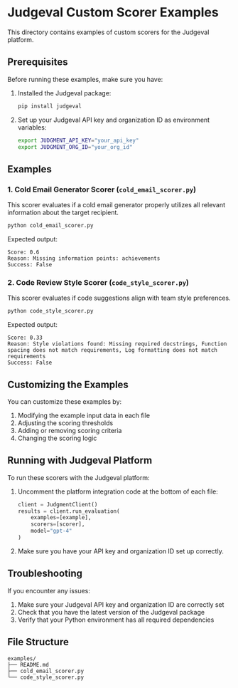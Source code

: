 # Judgeval Custom Scorer Examples

This directory contains examples of custom scorers for the Judgeval platform.

## Prerequisites

Before running these examples, make sure you have:

1. Installed the Judgeval package:
   ```bash
   pip install judgeval
   ```

2. Set up your Judgeval API key and organization ID as environment variables:
   ```bash
   export JUDGMENT_API_KEY="your_api_key"
   export JUDGMENT_ORG_ID="your_org_id"
   ```

## Examples

### 1. Cold Email Generator Scorer (`cold_email_scorer.py`)

This scorer evaluates if a cold email generator properly utilizes all relevant information about the target recipient.

```bash
python cold_email_scorer.py
```

Expected output:
```
Score: 0.6
Reason: Missing information points: achievements
Success: False
```

### 2. Code Review Style Scorer (`code_style_scorer.py`)

This scorer evaluates if code suggestions align with team style preferences.

```bash
python code_style_scorer.py
```

Expected output:
```
Score: 0.33
Reason: Style violations found: Missing required docstrings, Function spacing does not match requirements, Log formatting does not match requirements
Success: False
```

## Customizing the Examples

You can customize these examples by:

1. Modifying the example input data in each file
2. Adjusting the scoring thresholds
3. Adding or removing scoring criteria
4. Changing the scoring logic

## Running with Judgeval Platform

To run these scorers with the Judgeval platform:

1. Uncomment the platform integration code at the bottom of each file:
   ```python
   client = JudgmentClient()
   results = client.run_evaluation(
       examples=[example],
       scorers=[scorer],
       model="gpt-4"
   )
   ```

2. Make sure you have your API key and organization ID set up correctly.

## Troubleshooting

If you encounter any issues:

1. Make sure your Judgeval API key and organization ID are correctly set
2. Check that you have the latest version of the Judgeval package
3. Verify that your Python environment has all required dependencies

## File Structure

```
examples/
├── README.md
├── cold_email_scorer.py
└── code_style_scorer.py
``` 